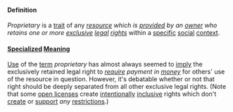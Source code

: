 #### Definition

*Proprietary* is a [trait](https://github.com/gcassel/Modular-Organization-Terminology/tree/master/terms/trait.md) of any *[resource](https://github.com/gcassel/Modular-Organization-Terminology/tree/master/terms/resource.md) which is [provided](https://github.com/gcassel/Modular-Organization-Terminology/tree/master/terms/provide.md) by an [owner](https://github.com/gcassel/Modular-Organization-Terminology/tree/master/terms/own.md) who retains one or more [exclusive](https://github.com/gcassel/Modular-Organization-Terminology/tree/master/terms/exclude.md) [legal](https://github.com/gcassel/Modular-Organization-Terminology/tree/master/terms/law.md) [rights](https://github.com/gcassel/Modular-Organization-Terminology/tree/master/terms/right.md)* within a [specific](https://github.com/gcassel/Modular-Organization-Terminology/tree/master/terms/specific.md) [social](https://github.com/gcassel/Modular-Organization-Terminology/tree/master/terms/social.md) [context](https://github.com/gcassel/Modular-Organization-Terminology/tree/master/terms/context.md).

#### [Specialized](https://github.com/gcassel/Modular-Organization-Terminology/tree/master/terms/specialize.md) [Meaning](https://github.com/gcassel/Modular-Organization-Terminology/tree/master/terms/mean.md)

[Use](https://github.com/gcassel/Modular-Organization-Terminology/tree/master/terms/use.md) of the [term](https://github.com/gcassel/Modular-Organization-Terminology/tree/master/terms/term.md) *proprietary* has almost always seemed to [imply](https://github.com/gcassel/Modular-Organization-Terminology/tree/master/terms/imply.md) the exclusively retained legal right to *[require](https://github.com/gcassel/Modular-Organization-Terminology/tree/master/terms/require.md) payment in [money](https://github.com/gcassel/Modular-Organization-Terminology/tree/master/terms/money.md)* for others' use of the resource in question.  However, it's debatable whether or not that right should be deeply separated from all other exclusive legal rights.  (Note that some [open licenses](https://github.com/gcassel/Modular-Organization-Terminology/tree/master/terms/open-license.md) create [intentionally](https://github.com/gcassel/Modular-Organization-Terminology/tree/master/terms/intend.md) [inclusive](https://github.com/gcassel/Modular-Organization-Terminology/tree/master/terms/include.md) rights which don't [create](https://github.com/gcassel/Modular-Organization-Terminology/tree/master/terms/create.md) or [support](https://github.com/gcassel/Modular-Organization-Terminology/tree/master/terms/support.md) *any* [restrictions](https://github.com/gcassel/Modular-Organization-Terminology/tree/master/terms/restrict.md).) 
